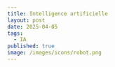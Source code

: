 ```yaml
---
title: Intelligence artificielle
layout: post
date: 2025-04-05
tags:
  - IA
published: true
image: /images/icons/robot.png
---
```

